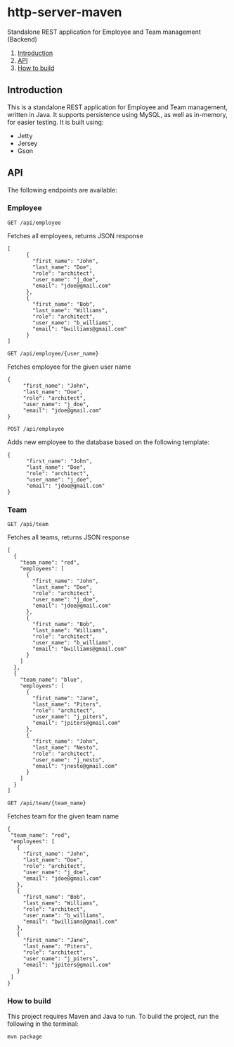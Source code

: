 # http-server-maven
Standalone REST application for Employee and Team management (Backend)

1. [Introduction](#introduction)
2. [API](#paragraph1)
3. [How to build](#paragraph2)

## Introduction <a name="introduction"></a>
This is a standalone REST application for Employee and Team management, written in Java.
It supports persistence using MySQL, as well as in-memory, for easier testing.
It is built using:
* Jetty
* Jersey
* Gson


## API <a name="paragraph1"></a>
The following endpoints are available:

### Employee
```GET /api/employee ``` 

Fetches all employees, returns JSON response
``` 
[
      {
        "first_name": "John",
        "last_name": "Doe",
        "role": "architect",
        "user_name": "j_doe",
        "email": "jdoe@gmail.com"
      },
      {
        "first_name": "Bob",
        "last_name": "Williams",
        "role": "architect",
        "user_name": "b_williams",
        "email": "bwilliams@gmail.com"
      }
] 
```

```GET /api/employee/{user_name}```
 
 Fetches employee for the given user name
 
 ```
 {
      "first_name": "John",
      "last_name": "Doe",
      "role": "architect",
      "user_name": "j_doe",
      "email": "jdoe@gmail.com"
 }
```

```POST /api/employee```
   
   Adds new employee to the database based on the following template:
    
```
{
      "first_name": "John",
      "last_name": "Doe",
      "role": "architect",
      "user_name": "j_doe",
      "email": "jdoe@gmail.com"
}
```

### Team

```GET /api/team```

Fetches all teams, returns JSON response

```
[
  {
    "team_name": "red",
    "employees": [
      {
        "first_name": "John",
        "last_name": "Doe",
        "role": "architect",
        "user_name": "j_doe",
        "email": "jdoe@gmail.com"
      },
      {
        "first_name": "Bob",
        "last_name": "Williams",
        "role": "architect",
        "user_name": "b_williams",
        "email": "bwilliams@gmail.com"
      }
    ]
  },
  {
    "team_name": "blue",
    "employees": [
      {
        "first_name": "Jane",
        "last_name": "Piters",
        "role": "architect",
        "user_name": "j_piters",
        "email": "jpiters@gmail.com"
      },
      {
        "first_name": "John",
        "last_name": "Nesto",
        "role": "architect",
        "user_name": "j_nesto",
        "email": "jnesto@gmail.com"
      }
    ]
  }
]
```

```GET /api/team/{team_name}```

 Fetches team for the given team name
 
 ```
{
  "team_name": "red",
  "employees": [
    {
      "first_name": "John",
      "last_name": "Doe",
      "role": "architect",
      "user_name": "j_doe",
      "email": "jdoe@gmail.com"
    },
    {
      "first_name": "Bob",
      "last_name": "Williams",
      "role": "architect",
      "user_name": "b_williams",
      "email": "bwilliams@gmail.com"
    },
    {
      "first_name": "Jane",
      "last_name": "Piters",
      "role": "architect",
      "user_name": "j_piters",
      "email": "jpiters@gmail.com"
    }
  ]
}
```
### How to build <a name="paragraph2"></a>
This project requires Maven and Java to run.
To build the project, run the following in the terminal:

```
mvn package
```

